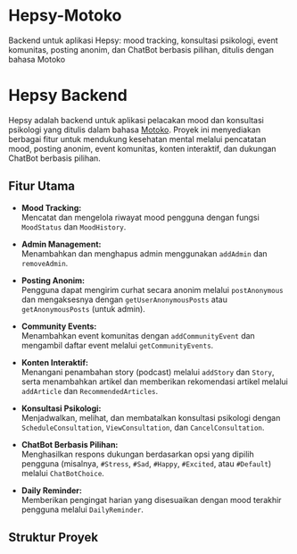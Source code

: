 # Hepsy-Motoko
Backend untuk aplikasi Hepsy: mood tracking, konsultasi psikologi, event komunitas, posting anonim, dan ChatBot berbasis pilihan, ditulis dengan bahasa Motoko

# Hepsy Backend

Hepsy adalah backend untuk aplikasi pelacakan mood dan konsultasi psikologi yang ditulis dalam bahasa [Motoko](https://github.com/dfinity/motoko). Proyek ini menyediakan berbagai fitur untuk mendukung kesehatan mental melalui pencatatan mood, posting anonim, event komunitas, konten interaktif, dan dukungan ChatBot berbasis pilihan.

## Fitur Utama

- **Mood Tracking:**  
  Mencatat dan mengelola riwayat mood pengguna dengan fungsi `MoodStatus` dan `MoodHistory`.

- **Admin Management:**  
  Menambahkan dan menghapus admin menggunakan `addAdmin` dan `removeAdmin`.

- **Posting Anonim:**  
  Pengguna dapat mengirim curhat secara anonim melalui `postAnonymous` dan mengaksesnya dengan `getUserAnonymousPosts` atau `getAnonymousPosts` (untuk admin).

- **Community Events:**  
  Menambahkan event komunitas dengan `addCommunityEvent` dan mengambil daftar event melalui `getCommunityEvents`.

- **Konten Interaktif:**  
  Menangani penambahan story (podcast) melalui `addStory` dan `Story`, serta menambahkan artikel dan memberikan rekomendasi artikel melalui `addArticle` dan `RecommendedArticles`.

- **Konsultasi Psikologi:**  
  Menjadwalkan, melihat, dan membatalkan konsultasi psikologi dengan `ScheduleConsultation`, `ViewConsultation`, dan `CancelConsultation`.

- **ChatBot Berbasis Pilihan:**  
  Menghasilkan respons dukungan berdasarkan opsi yang dipilih pengguna (misalnya, `#Stress`, `#Sad`, `#Happy`, `#Excited`, atau `#Default`) melalui `ChatBotChoice`.

- **Daily Reminder:**  
  Memberikan pengingat harian yang disesuaikan dengan mood terakhir pengguna melalui `DailyReminder`.

## Struktur Proyek

